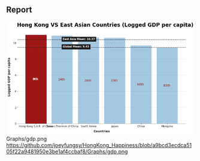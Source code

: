 ## Report


![alt text](https://github.com/joeyfungsy/HongKong_Happiness/blob/a9bcd3ecdca5105f22a9481950e3be1af4ccbaf8/Graphs/gdp.png)
Graphs/gdp.png
https://github.com/joeyfungsy/HongKong_Happiness/blob/a9bcd3ecdca5105f22a9481950e3be1af4ccbaf8/Graphs/gdp.png
